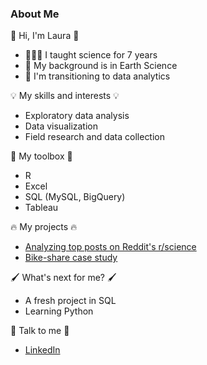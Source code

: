 <!--
**lfontanills/lfontanills** is a ✨ _special_ ✨ repository because its `README.md` (this file) appears on your GitHub profile.

Here are some ideas to get you started:

- 🔭 I’m currently working on ...
- 🌱 I’m currently learning ...
- 👯 I’m looking to collaborate on ...
- 🤔 I’m looking for help with ...
- 💬 Ask me about ...
- 📫 How to reach me: ...
- 😄 Pronouns: ...
- ⚡ Fun fact: ...
-->

### About Me 

👋 Hi, I'm Laura 👋

- 👩🏻‍🏫 I taught science for 7 years 
- 🌋 My background is in Earth Science
- 🌱 I'm transitioning to data analytics

💡 My skills and interests 💡

- Exploratory data analysis
- Data visualization
- Field research and data collection

🧰 My toolbox 🧰

- R
- Excel
- SQL (MySQL, BigQuery)
- Tableau

🔥 My projects 🔥

- [Analyzing top posts on Reddit's r/science](https://github.com/lfontanills/reddit-science-analysis)
- [Bike-share case study](https://rpubs.com/lfontanills/bikeshare)

🖌️ What's next for me? 🖌️
- A fresh project in SQL
- Learning Python

💬 Talk to me 💬

- [LinkedIn](linkedin.com/in/lfontanills)
